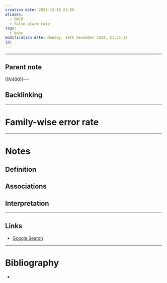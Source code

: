 ```yaml
---
creation date: 2024-12-16 21:55
aliases:
  - FWER
  - false alarm rate
tags:
  - baby
modification date: Monday, 16th December 2024, 21:55:32
id:
---
```

---

## Parent note
[[N400]]---
## Backlinking


---
# Family-wise error rate


---
# Notes

## Definition

## Associations

## Interpretation

---
## Links
- [Google Search](https://www.google.com/search?q=Family-wise+error+rate)

---
# Bibliography
+ 